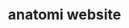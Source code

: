 ---
date:  ""
draft: false
title: "anatomi website"
short: "anatomi"
thumb:
    image: "cover.jpg"
    anima: ""
    video: ""
layout: ""
weight: 2
lister: 5
format:
    media: "article"
    model: ""
    datum:
        data: ""
require:
    - prop: ""
      name: ""
      icon: ""
      desc: ""
metadata:
    index: false
    thumb: "cover.jpg"
    group: []
    author: ["null"]
description: "Mengenal cara kerja website dalam menyediakan informasi"
---